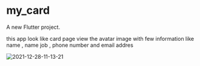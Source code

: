 # my_card

A new Flutter project.

this app look like card page view the avatar image with few information like name , name job , phone number and email addres


![2021-12-28-11-13-21](https://user-images.githubusercontent.com/50932099/147544611-52ce5c2a-cb41-4f4d-9438-a17d92fb75b0.png)
